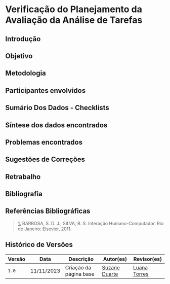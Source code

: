 # Verificação do Planejamento da Avaliação da Análise de Tarefas

## Introdução

## Objetivo 

## Metodologia 

## Participantes envolvidos 

## Sumário Dos Dados - Checklists 

## Síntese dos dados encontrados 

## Problemas encontrados

## Sugestões de Correções

## Retrabalho

## Bibliografia

> 

## Referências Bibliográficas

> <a id="REF1" href="#anchor_1">1.</a> BARBOSA, S. D. J.; SILVA, B. S. Interação Humano-Computador. Rio de Janeiro: Elsevier, 2011.


## Histórico de Versões

| Versão | Data       | Descrição                                        | Autor(es)                                        | Revisor(es)                                      |
| ------ | ---------- | ------------------------------------------------ | ------------------------------------------------ | ------------------------------------------------ |
| `1.0`  | 11/11/2023 | Criação da página base  | [Suzane Duarte](https://github.com/suzaneduarte)    | [Luana Torres](https://github.com/luanatorress)|